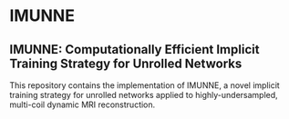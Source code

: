 # IMUNNE
## IMUNNE: Computationally Efficient Implicit Training Strategy for Unrolled Networks  
This repository contains the implementation of IMUNNE, a novel implicit training strategy for unrolled networks applied to highly-undersampled, multi-coil dynamic MRI reconstruction.
